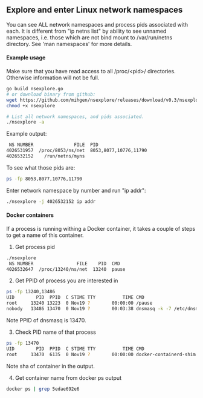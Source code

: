## Explore and enter Linux network namespaces
You can see ALL network namespaces and process pids associated with each.
It is different from "ip netns list" by ability to see unnamed namespaces, i.e. those which are not bind mount to /var/run/netns directory. See 'man namespaces' for more details.

#### Example usage
Make sure that you have read access to all /proc/\<pid\>/ directories. Otherwise information will not be full.

```bash
go build nsexplore.go
# or download binary from github:
wget https://github.com/mihgen/nsexplore/releases/download/v0.3/nsexplore
chmod +x nsexplore
```

```bash
# List all network namespaces, and pids associated.
./nsexplore -a
```

Example output:
```bash
 NS NUMBER               FILE  PID
4026531957  /proc/8053/ns/net  8053,8077,10776,11790
4026532152    /run/netns/myns
```

To see what those pids are:

```bash
ps -fp 8053,8077,10776,11790
```

Enter network namespace by number and run "ip addr":
```bash
./nsexplore -j 4026532152 ip addr
```

#### Docker containers

If a process is running withing a Docker container, it takes a couple of steps to get a name of this container.

1. Get process pid
```bash
./nsexplore
 NS NUMBER                FILE    PID  CMD
4026532647  /proc/13240/ns/net  13240  pause
```

2. Get PPID of process you are interested in
```bash
ps -fp 13240,13486
UID        PID  PPID  C STIME TTY          TIME CMD
root     13240 13223  0 Nov19 ?        00:00:00 /pause
nobody   13486 13470  0 Nov19 ?        00:03:38 dnsmasq -k -7 /etc/dnsmasq.d
```
Note PPID of dnsmasq is 13470.

3. Check PID name of that process
```bash
ps -fp 13470
UID        PID  PPID  C STIME TTY          TIME CMD
root     13470  6135  0 Nov19 ?        00:00:00 docker-containerd-shim 5edae692e6cc032f884...
```
Note sha of container in the output.

4. Get container name from docker ps output
```bash
docker ps | grep 5edae692e6
```
